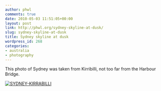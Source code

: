 ```yaml
---
author: phwl
comments: true
date: 2010-05-03 11:51:05+00:00
layout: post
link: http://phwl.org/sydney-skyline-at-dusk/
slug: sydney-skyline-at-dusk
title: Sydney skyline at dusk
wordpress_id: 268
categories:
- australia
- photography
---
```


This photo of Sydney was taken from Kirribilli, not too far from the Harbour Bridge.

[![SYDNEY-KIRRABILLI](http://www.phwl.org/wp-content/uploads/2010/05/kirribilli.jpg)](http://www.phwl.org/sydney-skyline-at-dusk/sydney-kirrabilli/)
